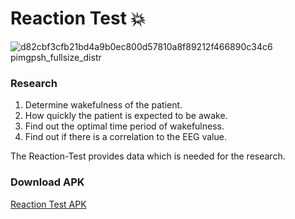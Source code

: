 # Reaction Test :boom:

![d82cbf3cfb21bd4a9b0ec800d57810a8f89212f466890c34c6 pimgpsh_fullsize_distr](https://cloud.githubusercontent.com/assets/7879175/15944588/8fb69a66-2e8e-11e6-8a76-a5b7354313c6.png)

### Research
1. Determine wakefulness of the patient.
2. How quickly the patient is expected to be awake.
3. Find out the optimal time period of wakefulness.
4. Find out if there is a correlation to the EEG value.

The Reaction-Test provides data which is needed for the research.


### Download APK
[Reaction Test APK](https://www.dropbox.com/s/i19mo59z8mxrbvm/app-debug.apk?dl=1)

